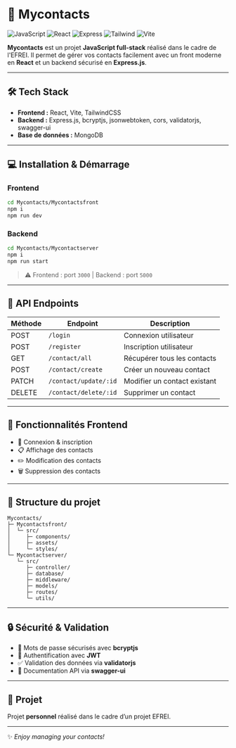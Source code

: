 # 🚀 Mycontacts

![JavaScript](https://img.shields.io/badge/JavaScript-ES6-yellow?style=for-the-badge\&logo=javascript)
![React](https://img.shields.io/badge/React-18-blue?style=for-the-badge\&logo=react)
![Express](https://img.shields.io/badge/Express.js-4.18-lightgrey?style=for-the-badge\&logo=express)
![Tailwind](https://img.shields.io/badge/TailwindCSS-3.3-blue?style=for-the-badge\&logo=tailwind-css)
![Vite](https://img.shields.io/badge/Vite-4.5-purple?style=for-the-badge\&logo=vite)

**Mycontacts** est un projet **JavaScript full-stack** réalisé dans le cadre de l'EFREI.
Il permet de gérer vos contacts facilement avec un front moderne en **React** et un backend sécurisé en **Express.js**.

---

## 🛠 Tech Stack

* **Frontend :** React, Vite, TailwindCSS
* **Backend :** Express.js, bcryptjs, jsonwebtoken, cors, validatorjs, swagger-ui
* **Base de données :** MongoDB

---

## 💻 Installation & Démarrage

### Frontend

```bash
cd Mycontacts/Mycontactsfront
npm i
npm run dev
```

### Backend

```bash
cd Mycontacts/Mycontactserver
npm i
npm run start
```

> ⚠️ Frontend : port `3000` | Backend : port `5000`

---

## 📡 API Endpoints

| Méthode | Endpoint              | Description                  |
| ------- | --------------------- | ---------------------------- |
| POST    | `/login`              | Connexion utilisateur        |
| POST    | `/register`           | Inscription utilisateur      |
| GET     | `/contact/all`        | Récupérer tous les contacts  |
| POST    | `/contact/create`     | Créer un nouveau contact     |
| PATCH   | `/contact/update/:id` | Modifier un contact existant |
| DELETE  | `/contact/delete/:id` | Supprimer un contact         |

---

## 🎨 Fonctionnalités Frontend

* 🔑 Connexion & inscription
* 📋 Affichage des contacts
* ✏️ Modification des contacts
* 🗑 Suppression des contacts

---

## 📂 Structure du projet

```
Mycontacts/
├─ Mycontactsfront/
│  └─ src/
│     ├─ components/
│     ├─ assets/
│     └─ styles/
└─ Mycontactserver/
   └─ src/
      ├─ controller/
      ├─ database/
      ├─ middleware/
      ├─ models/
      ├─ routes/
      └─ utils/
```

---

## 🔒 Sécurité & Validation

* 🔑 Mots de passe sécurisés avec **bcryptjs**
* 🔐 Authentification avec **JWT**
* ✅ Validation des données via **validatorjs**
* 📖 Documentation API via **swagger-ui**

---

## 📝 Projet

Projet **personnel** réalisé dans le cadre d’un projet EFREI.

---

✨ *Enjoy managing your contacts!*
